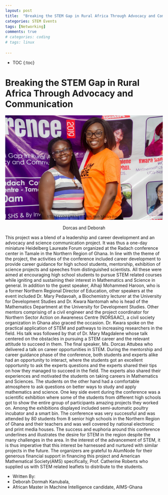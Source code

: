 ```yaml
---
layout: post
title:  "Breaking the STEM Gap in Rural Africa Through Advocacy and Communication"
categories: STEM Events
tags: [Networking]
comments: true
# categories: coding
# tags: linux

---
```


* TOC
{:toc}
<!-- 
This project was a blend of a leadership and career development and an advocacy and science communication project. It was thus a one-day miniature Heidelberg Laureate Forum organized at the Radach conference center in Tamale in the Northern Region of Ghana. In line with the theme of the project, the activities of the conference included career development to provide career guidance for high school students, mentorship, exhibition of science projects and speeches from distinguished scientists. All these were aimed at encouraging high school students to pursue STEM related courses while igniting and sustaining their interest in Mathematics and Science in general. In addition to the guest speaker, Alhaji Mohammed Haroon, who is a former Northern Regional Director of Education, other speakers at the event included Dr. Mary Pedavoah, a Biochemistry lecturer at the University for Development Studies and Dr. Kwara Nantomah who is head of the Mathematics Department at the University for Development Studies. Other mentors comprising of a civil engineer and the project coordinator for Northern Sector Action on Awareness Centre (NORSAAC), a civil society organization in Ghana also graced the occasion. Dr. Kwara spoke on the practical application of STEM and pathways to increasing researchers in the field. His talk was followed by that of Dr. Mary Magdalene whose talk centered on the obstacles in pursuing a STEM career and the relevant attitude to succeed in them. The final speaker, Ms. Dorcas Attubea who delivered a talk on career opportunities in STEM. 

During the mentorship and career guidance phase of the conference, both students and experts alike had an opportunity to interact, where the students got an excellent opportunity to ask the experts questions and the experts shared their tips on how they managed to succeed in the field. The experts also shared their experiences and motivated the students on taking careers in Mathematics and Sciences. The students on the other hand had a comfortable atmosphere to ask questions on better ways to study and apply mathematics and science. One key side event during the conference was a scientific exhibition where some of the students from different high schools got to show the entire group of participants amazing projects they worked on. Among the exhibitions displayed included semi-automatic poultry incubator and a smart bin.

The conference was very successful and was attended by 80 students from 8 senior high schools in the Northern Region of Ghana and their teachers and was well covered by national electronic and print media houses. The success and euphoria around this conference underlines and illustrates the desire for STEM in the region despite the many challenges in the area. In the interest of the advancement of STEM, it is thus imperative that this interest be harnessed and nurtured with similar projects in the future. 

The organizers are grateful to AlumNode for their generous financial support in financing this project and American Mathematical Society(AMS) specifically, Prof. Catherine Roberts who supplied us with STEM related leaflets to distribute to the students.

Written By:

Deborah Dormah Kanubala,

African Master in Machine Intelligence candidate, AIMS-Ghana

dkanubala@aimsammi.org -->



# Breaking the STEM Gap in Rural Africa Through Advocacy and Communication


![](/img/main/stem_barrier.jpeg)

<p align="center">Dorcas and Deborah</p>

This project was a blend of a leadership and career development and an advocacy and science communication project. It was thus a one-day miniature Heidelberg Laureate Forum organized at the Radach conference center in Tamale in the Northern Region of Ghana. In line with the theme of the project, the activities of the conference included career development to provide career guidance for high school students, mentorship, exhibition of science projects and speeches from distinguished scientists. All these were aimed at encouraging high school students to pursue STEM related courses while igniting and sustaining their interest in Mathematics and Science in general. In addition to the guest speaker, Alhaji Mohammed Haroon, who is a former Northern Regional Director of Education, other speakers at the event included Dr. Mary Pedavoah, a Biochemistry lecturer at the University for Development Studies and Dr. Kwara Nantomah who is head of the Mathematics Department at the University for Development Studies. Other mentors comprising of a civil engineer and the project coordinator for Northern Sector Action on Awareness Centre (NORSAAC), a civil society organization in Ghana also graced the occasion. Dr. Kwara spoke on the practical application of STEM and pathways to increasing researchers in the field. His talk was followed by that of Dr. Mary Magdalene whose talk centered on the obstacles in pursuing a STEM career and the relevant attitude to succeed in them. The final speaker, Ms. Dorcas Attubea who delivered a talk on career opportunities in STEM. 
During the mentorship and career guidance phase of the conference, both students and experts alike had an opportunity to interact, where the students got an excellent opportunity to ask the experts questions and the experts shared their tips on how they managed to succeed in the field. The experts also shared their experiences and motivated the students on taking careers in Mathematics and Sciences. The students on the other hand had a comfortable atmosphere to ask questions on better ways to study and apply mathematics and science. One key side event during the conference was a scientific exhibition where some of the students from different high schools got to show the entire group of participants amazing projects they worked on. Among the exhibitions displayed included semi-automatic poultry incubator and a smart bin.
The conference was very successful and was attended by 80 students from 8 senior high schools in the Northern Region of Ghana and their teachers and was well covered by national electronic and print media houses. The success and euphoria around this conference underlines and illustrates the desire for STEM in the region despite the many challenges in the area. In the interest of the advancement of STEM, it is thus imperative that this interest be harnessed and nurtured with similar projects in the future. 
The organizers are grateful to AlumNode for their generous financial support in financing this project and American Mathematical Society(AMS) specifically, Prof. Catherine Roberts who supplied us with STEM related leaflets to distribute to the students.

- Written By:
 - Deborah Dormah Kanubala,
 - African Master in Machine Intelligence candidate, AIMS-Ghana







<style type="text/css">
td {
    border: 0.5px;
    vertical-align: center;
    text-align: left;
}
</style>